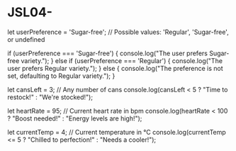 # JSL04-

let userPreference = 'Sugar-free'; // Possible values: 'Regular', 'Sugar-free', or undefined

if (userPreference === 'Sugar-free') {
    console.log("The user prefers Sugar-free variety.");
} else if (userPreference === 'Regular') {
    console.log("The user prefers Regular variety.");
} else {
    console.log("The preference is not set, defaulting to Regular variety.");
}

let cansLeft = 3; // Any number of cans
console.log(cansLeft < 5 ? "Time to restock!" : "We're stocked!");

let heartRate = 95; // Current heart rate in bpm
console.log(heartRate < 100 ? "Boost needed!" : "Energy levels are high!");

let currentTemp = 4; // Current temperature in °C
console.log(currentTemp <= 5 ? "Chilled to perfection!" : "Needs a cooler!");

